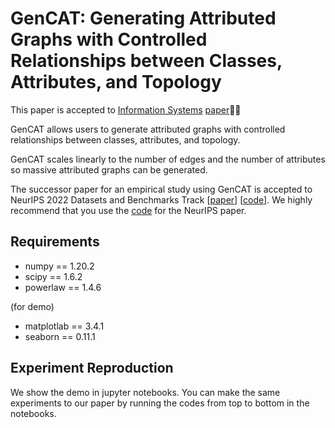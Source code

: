 # GenCAT: Generating Attributed Graphs with Controlled Relationships between Classes, Attributes, and Topology
This paper is accepted to [Information Systems](https://www.sciencedirect.com/journal/information-systems) [paper](https://arxiv.org/abs/2109.04639)🎉🎉

GenCAT allows users to generate attributed graphs with controlled relationships between classes, attributes, and topology.

GenCAT scales linearly to the number of edges and the number of attributes so massive attributed graphs can be generated.

The successor paper for an empirical study using GenCAT is accepted to NeurIPS 2022 Datasets and Benchmarks Track [[paper](https://openreview.net/forum?id=bSULxOy3On)] [[code](https://github.com/seijimaekawa/empirical-study-of-GNNs)]. 
We highly recommend that you use the [code](https://github.com/seijimaekawa/empirical-study-of-GNNs) for the NeurIPS paper.

## Requirements
- numpy == 1.20.2
- scipy == 1.6.2
- powerlaw == 1.4.6

(for demo)
- matplotlab == 3.4.1
- seaborn == 0.11.1

## Experiment Reproduction
We show the demo in jupyter notebooks. You can make the same experiments to our paper by running the codes from top to bottom in the notebooks.



